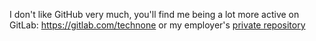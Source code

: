 I don't like GitHub very much, you'll find me being a lot more active on GitLab: https://gitlab.com/technone or my employer's [private repository](https://youtu.be/CLyopo6uIFw?t=5)
